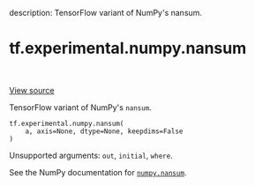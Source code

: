 description: TensorFlow variant of NumPy's nansum.

<div itemscope itemtype="http://developers.google.com/ReferenceObject">
<meta itemprop="name" content="tf.experimental.numpy.nansum" />
<meta itemprop="path" content="Stable" />
</div>

# tf.experimental.numpy.nansum

<!-- Insert buttons and diff -->

<table class="tfo-notebook-buttons tfo-api nocontent" align="left">

</table>

<a target="_blank" class="external" href="/code/stable/tensorflow/python/ops/numpy_ops/np_math_ops.py">View source</a>



TensorFlow variant of NumPy's `nansum`.

<pre class="devsite-click-to-copy prettyprint lang-py tfo-signature-link">
<code>tf.experimental.numpy.nansum(
    a, axis=None, dtype=None, keepdims=False
)
</code></pre>



<!-- Placeholder for "Used in" -->

Unsupported arguments: `out`, `initial`, `where`.

See the NumPy documentation for [`numpy.nansum`](https://numpy.org/doc/1.16/reference/generated/numpy.nansum.html).